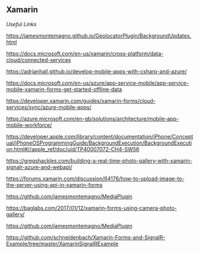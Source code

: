 
Xamarin
-------

*Useful Links*

https://jamesmontemagno.github.io/GeolocatorPlugin/BackgroundUpdates.html

https://docs.microsoft.com/en-us/xamarin/cross-platform/data-cloud/connected-services

https://adrianhall.github.io/develop-mobile-apps-with-csharp-and-azure/

https://docs.microsoft.com/en-us/azure/app-service-mobile/app-service-mobile-xamarin-forms-get-started-offline-data

https://developer.xamarin.com/guides/xamarin-forms/cloud-services/sync/azure-mobile-apps/

https://azure.microsoft.com/en-gb/solutions/architecture/mobile-app-mobile-workforce/

https://developer.apple.com/library/content/documentation/iPhone/Conceptual/iPhoneOSProgrammingGuide/BackgroundExecution/BackgroundExecution.html#//apple_ref/doc/uid/TP40007072-CH4-SW56

https://gregshackles.com/building-a-real-time-photo-gallery-with-xamarin-signalr-azure-and-webapi/

https://forums.xamarin.com/discussion/64176/how-to-upload-image-to-the-server-using-api-in-xamarin-forms

https://github.com/jamesmontemagno/MediaPlugin

https://baglabs.com/2017/01/12/xamarin-forms-using-camera-photo-gallery/

https://github.com/jamesmontemagno/MediaPlugin

https://github.com/schneidenbach/Xamarin-Forms-and-SignalR-Example/tree/master/XamarinSignalRExample






